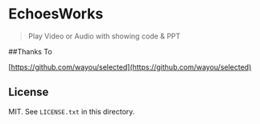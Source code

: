 # EchoesWorks

> Play Video or Audio with showing code & PPT


##Thanks To

[https://github.com/wayou/selected](https://github.com/wayou/selected)

## License

MIT. See `LICENSE.txt` in this directory.
